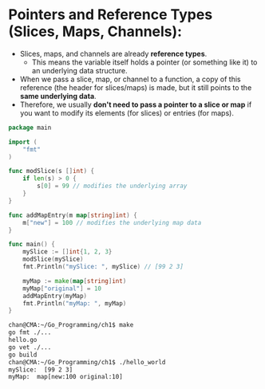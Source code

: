 # Pointers and Reference Types (Slices, Maps, Channels):

- Slices, maps, and channels are already **reference types**. 
  - This means the variable itself holds a pointer (or something like it) to an underlying data structure.
- When we pass a slice, map, or channel to a function, a copy of this reference (the header for slices/maps) is made, but it still points to the **same underlying data**.
- Therefore, we usually **don't need to pass a pointer to a slice or map** if you want to modify its elements (for slices) or entries (for maps).

```go
package main

import (
	"fmt"
)

func modSlice(s []int) {
	if len(s) > 0 {
		s[0] = 99 // modifies the underlying array
	}
}

func addMapEntry(m map[string]int) {
	m["new"] = 100 // modifies the underlying map data
}

func main() {
	mySlice := []int{1, 2, 3}
	modSlice(mySlice)
	fmt.Println("mySlice: ", mySlice) // [99 2 3]

	myMap := make(map[string]int)
	myMap["original"] = 10
	addMapEntry(myMap)
	fmt.Println("myMap: ", myMap)
}
```

```sh
chan@CMA:~/Go_Programming/ch1$ make
go fmt ./...
hello.go
go vet ./...
go build
chan@CMA:~/Go_Programming/ch1$ ./hello_world
mySlice:  [99 2 3]
myMap:  map[new:100 original:10]
```

